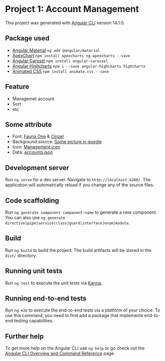 # Project 1: Account Management

This project was generated with [Angular CLI](https://github.com/angular/angular-cli) version 14.1.0.

## Package used

- [Angular Material](https://material.angular.io/) `ng add @angular/material`
- [ApexChart](https://apexcharts.com/) `npm install apexcharts ng-apexcharts --save`
- [Angular Carosel](https://github.com/revolunet/angular-carousel) `npm install angular-carousel`
- [Angular Highcharts](https://www.npmjs.com/package/angular-highcharts) `npm i --save angular-highcharts highcharts`
- [Animated CSS](https://animate.style/) `npm install animate.css --save`

## Feature

- Managemet account
- Sort
- etc

## Some attribute
- Font: [Fauna One](https://fonts.google.com/specimen/Fauna+One?query=Fauna+One) & [Cinzel](https://fonts.google.com/specimen/Cinzel?query=Cinzel)
- Background source: [Some picture in google](https://google.com)
- Icon: [Management icon](https://pngtree.com/freepng/vector-management-icon_4171359.html)
- Data: [accounts.json](src/accounts.json)

## Development server

Run `ng serve` for a dev server. Navigate to `http://localhost:4200/`. The application will automatically reload if you change any of the source files.

## Code scaffolding

Run `ng generate component component-name` to generate a new component. You can also use `ng generate directive|pipe|service|class|guard|interface|enum|module`.

## Build

Run `ng build` to build the project. The build artifacts will be stored in the `dist/` directory.

## Running unit tests

Run `ng test` to execute the unit tests via [Karma](https://karma-runner.github.io).

## Running end-to-end tests

Run `ng e2e` to execute the end-to-end tests via a platform of your choice. To use this command, you need to first add a package that implements end-to-end testing capabilities.

## Further help

To get more help on the Angular CLI use `ng help` or go check out the [Angular CLI Overview and Command Reference](https://angular.io/cli) page.
